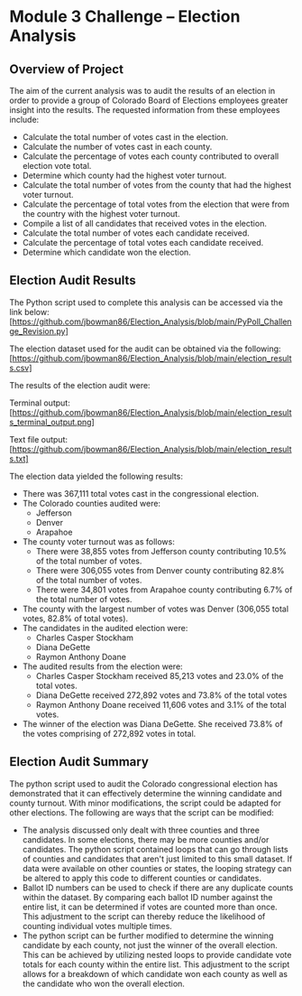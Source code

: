 # Module 3 Challenge – Election Analysis 

## Overview of Project

The aim of the current analysis was to audit the results of an election in order to provide a group of Colorado Board of Elections employees greater insight into the results.  The requested information from these employees include:

-	Calculate the total number of votes cast in the election.
-	Calculate the number of votes cast in each county.
-	Calculate the percentage of votes each county contributed to overall election vote total.
-	Determine which county had the highest voter turnout.
-	Calculate the total number of votes from the county that had the highest voter turnout.
-	Calculate the percentage of total votes from the election that were from the country with the highest voter turnout.
-	Compile a list of all candidates that received votes in the election.
-	Calculate the total number of votes each candidate received.
-	Calculate the percentage of total votes each candidate received.
-	Determine which candidate won the election.

## Election Audit Results

The Python script used to complete this analysis can be accessed via the link below:
[https://github.com/jbowman86/Election_Analysis/blob/main/PyPoll_Challenge_Revision.py]

The election dataset used for the audit can be obtained via the following:
[https://github.com/jbowman86/Election_Analysis/blob/main/election_results.csv] 

The results of the election audit were:

Terminal output: [https://github.com/jbowman86/Election_Analysis/blob/main/election_results_terminal_output.png]

Text file output: [https://github.com/jbowman86/Election_Analysis/blob/main/election_results.txt]

The election data yielded the following results:

-	There was 367,111 total votes cast in the congressional election.
-	The Colorado counties audited were:
    - Jefferson
    - Denver
    - Arapahoe
-	The county voter turnout was as follows:
    -	There were 38,855 votes from Jefferson county contributing 10.5% of the total number of votes. 
    - There were 306,055 votes from Denver county contributing 82.8% of the total number of votes. 
    - There were 34,801 votes from Arapahoe county contributing 6.7% of the total number of votes.
-	The county with the largest number of votes was Denver (306,055 total votes, 82.8% of total votes).
-	The candidates in the audited election were:
    - Charles Casper Stockham
    - Diana DeGette
    - Raymon Anthony Doane
-	The audited results from the election were:
    - Charles Casper Stockham received 85,213 votes and 23.0% of the total votes.
    - Diana DeGette received 272,892 votes and 73.8% of the total votes
    - Raymon Anthony Doane received 11,606 votes and 3.1% of the total votes.
-	The winner of the election was Diana DeGette.  She received 73.8% of the votes comprising of 272,892 votes in total.

## Election Audit Summary

The python script used to audit the Colorado congressional election has demonstrated that it can effectively determine the winning candidate and county turnout.  With minor modifications, the script could be adapted for other elections.  The following are ways that the script can be modified:

-	The analysis discussed only dealt with three counties and three candidates.  In some elections, there may be more counties and/or candidates.  The python script contained loops that can go through lists of counties and candidates that aren't just limited to this small dataset.  If data were available on other counties or states, the looping strategy can be altered to apply this code to different counties or candidates.
-	Ballot ID numbers can be used to check if there are any duplicate counts within the dataset.  By comparing each ballot ID number against the entire list,  it can be determined if votes are counted more than once.  This adjustment to the script can thereby reduce the likelihood of counting individual votes multiple times.
-	The python script can be further modified to determine the winning candidate by each county, not just the winner of the overall election.  This can be achieved by utilizing nested loops to provide candidate vote totals for each county within the entire list.  This adjustment to the script allows for a breakdown of which candidate won each county as well as the candidate who won the overall election. 

